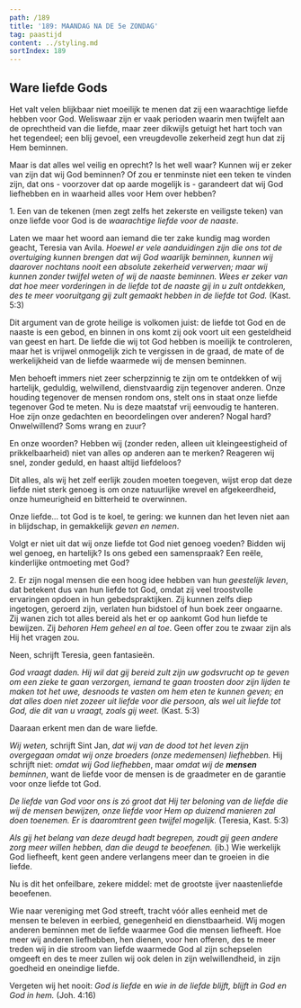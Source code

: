 ```yaml
---
path: /189
title: '189: MAANDAG NA DE 5e ZONDAG'
tag: paastijd
content: ../styling.md
sortIndex: 189
---
```


## Ware liefde Gods

Het valt velen blijkbaar niet moeilijk te menen dat zij een waarachtige liefde hebben voor God.
Weliswaar zijn er vaak perioden waarin men twijfelt aan de oprechtheid van die liefde, maar zeer dikwijls getuigt het hart toch van het tegendeel; een blij gevoel, een vreugdevolle zekerheid zegt hun dat zij Hem beminnen.

Maar is dat alles wel veilig en oprecht? Is het well waar? Kunnen wij er zeker van zijn dat wij God beminnen? Of zou er tenminste niet een teken te vinden zijn, dat ons - voorzover dat op aarde mogelijk is - garandeert dat wij God liefhebben en in waarheid alles voor Hem over hebben?

1\. Een van de tekenen (men zegt zelfs het zekerste en veiligste teken) van onze liefde voor God is de _waarachtige liefde voor de naaste_.

Laten we maar het woord aan iemand die ter zake kundig mag worden geacht, Teresia van Avila. _Hoewel er vele aanduidingen zijn die ons tot de overtuiging kunnen brengen dat wij God waarlijk beminnen, kunnen wij daarover nochtans nooit een absolute zekerheid verwerven; maar wij kunnen zonder twijfel weten of wij de naaste beminnen. Wees er zeker van dat hoe meer vorderingen in de liefde tot de naaste gij in u zult ontdekken, des te meer vooruitgang gij zult gemaakt hebben in de liefde tot God._ (Kast. 5:3)

Dit argument van de grote heilige is volkomen juist: de liefde tot God en de naaste is een gebod, en binnen in ons komt zij ook voort uit een gesteldheid van geest en hart. De liefde die wij tot God hebben is moeilijk te controleren, maar het is vrijwel onmogelijk zich te vergissen in de graad, de mate of de werkelijkheid van de liefde waarmede wij de mensen beminnen.

Men behoeft immers niet zeer scherpzinnig te zijn om te ontdekken of wij hartelijk, geduldig, welwillend, dienstvaardig zijn tegenover anderen. Onze houding tegenover de mensen rondom ons, stelt ons in staat onze liefde tegenover God te meten. Nu is deze maatstaf vrij eenvoudig te hanteren. Hoe zijn onze gedachten en beoordelingen over anderen? Nogal hard? Onwelwillend? Soms wrang en zuur?

En onze woorden? Hebben wij (zonder reden, alleen uit kleingeestigheid of prikkelbaarheid) niet van alles op anderen aan te merken? Reageren wij snel, zonder geduld, en haast altijd liefdeloos?

Dit alles, als wij het zelf eerlijk zouden moeten toegeven, wijst erop dat deze liefde niet sterk genoeg is om onze natuurlijke wrevel en afgekeerdheid, onze humeurigheid en bitterheid te overwinnen.

Onze liefde... tot God is te koel, te gering: we
kunnen dan het leven niet aan in blijdschap, in gemakkelijk _geven en nemen_.

Volgt er niet uit dat wij onze liefde tot God niet genoeg voeden? Bidden wij wel genoeg, en hartelijk? Is ons gebed een samenspraak? Een reële, kinderlijke ontmoeting met God?

2\. Er zijn nogal mensen die een hoog idee hebben van hun _geestelijk leven_, dat betekent dus van hun liefde tot God, omdat zij veel troostvolle ervaringen opdoen in hun gebedspraktijken. Zij kunnen zelfs diep ingetogen, geroerd zijn, verlaten hun bidstoel of hun boek zeer ongaarne. Zij wanen zich tot alles bereid als het er op aankomt God hun liefde te bewijzen. Zij _behoren Hem geheel en al toe_. Geen offer zou te zwaar zijn als Hij het vragen zou.

Neen, schrijft Teresia, geen fantasieën.

_God vraagt daden. Hij wil dat gij bereid zult zijn uw godsvrucht op te geven om een zieke te gaan verzorgen, iemand te gaan troosten door zijn lijden te maken tot het uwe, desnoods te vasten om hem eten te kunnen geven; en dat alles doen niet zozeer uit liefde voor die persoon, als wel uit liefde tot God, die dit van u vraagt, zoals gij weet._ (Kast. 5:3)

Daaraan erkent men dan de ware liefde.

_Wij weten,_ schrijft Sint Jan, _dat wij van de dood tot het leven zijn overgegaan omdat wij onze broeders (onze medemensen) liefhebben._ Hij schrijft niet: _omdat wij God liefhebben_, maar _omdat wij de __mensen__ beminnen_, want de liefde voor de mensen is de graadmeter en de garantie voor onze liefde tot God.

_De liefde van God voor ons is zó groot dat Hij ter beloning van de liefde die wij de mensen bewijzen, onze liefde voor Hem op duizend manieren zal doen toenemen. Er is daaromtrent geen twijfel mogelijk._ (Teresia, Kast. 5:3)

_Als gij het belang van deze deugd hadt begrepen, zoudt gij geen andere zorg meer willen hebben, dan die deugd te beoefenen._ (ib.) Wie werkelijk God liefheeft, kent geen andere verlangens meer dan te groeien in die liefde.

Nu is dit het onfeilbare, zekere middel: met de grootste ijver naastenliefde beoefenen.

Wie naar vereniging met God streeft, tracht vóór alles eenheid met de mensen te beleven in eerbied, genegenheid en dienstbaarheid. Wij mogen anderen beminnen met de liefde waarmee God die mensen liefheeft. Hoe meer wij anderen liefhebben, hen dienen, voor hen offeren, des te meer treden wij in die stroom van liefde waarmede God al zijn schepselen omgeeft en des te meer zullen wij ook delen in zijn welwillendheid, in zijn goedheid en oneindige liefde.

Vergeten wij het nooit: _God is liefde_ en _wie in de liefde blijft, blijft in God en God in hem._ (Joh. 4:16)
